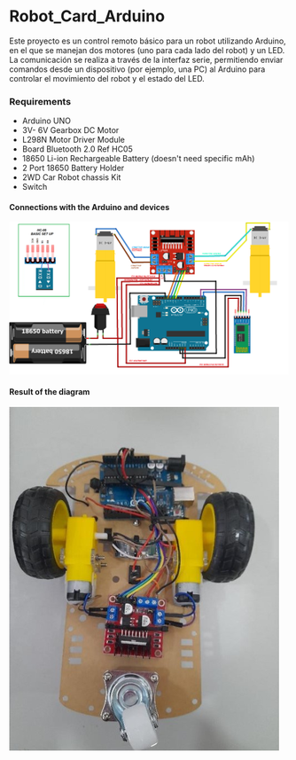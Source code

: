 # Robot_Card_Arduino

Este proyecto es un control remoto básico para un robot utilizando Arduino, en el que se manejan dos motores (uno para cada lado del robot) y un LED. La comunicación se realiza a través de la interfaz serie, permitiendo enviar comandos desde un dispositivo (por ejemplo, una PC) al Arduino para controlar el movimiento del robot y el estado del LED.

### Requirements

* Arduino UNO
* 3V- 6V Gearbox DC Motor
* L298N Motor Driver Module
* Board Bluetooth 2.0 Ref HC05
* 18650 Li-ion Rechargeable Battery (doesn't  need specific mAh)
* 2 Port 18650 Battery Holder
* 2WD Car Robot chassis Kit
* Switch

#### Connections with the Arduino and devices

![Model 0.1](https://github.com/Trex-Codes/Robot_Card_Arduino/blob/master/Images/Proyecto_Car%20Arduino_Assembly.png?raw=true)


#### Result of the diagram

![Model 0.2](https://github.com/Trex-Codes/Robot_Card_Arduino/blob/master/Images/Robot_Ended.jpg?raw=true)
